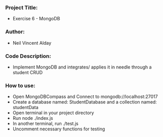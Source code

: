 ### Project Title: 
  - Exercise 6 - MongoDB
### Author: 
  - Neil Vincent Alday
### Code Description:
  - Implement MongoDB and integrates/ applies it in needle through a student CRUD
### How to use:
  - Open MongoDBCompass and Connect to mongodb://localhost:27017
  - Create a database named: StudentDatabase and a collection named: studentData
  - Open terminal in your project directory
  - Run node ./index.js
  - In another terminal, run ./test.js
  - Uncomment necessary functions for testing
